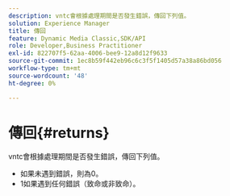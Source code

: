 ```yaml
---
description: vntc會根據處理期間是否發生錯誤，傳回下列值。
solution: Experience Manager
title: 傳回
feature: Dynamic Media Classic,SDK/API
role: Developer,Business Practitioner
exl-id: 822707f5-62aa-4006-bee9-12a8d12f9633
source-git-commit: 1ec8b59f442eb96c6c3f5f1405d57a38a86bd056
workflow-type: tm+mt
source-wordcount: '48'
ht-degree: 0%

---
```


# 傳回{#returns}

vntc會根據處理期間是否發生錯誤，傳回下列值。

* 如果未遇到錯誤，則為0。
* 1如果遇到任何錯誤（致命或非致命）。
